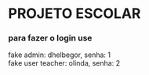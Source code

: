 # PROJETO ESCOLAR #

### para fazer o login use ###

fake admin: dhelbegor, senha: 1    
fake user teacher: olinda, senha: 2